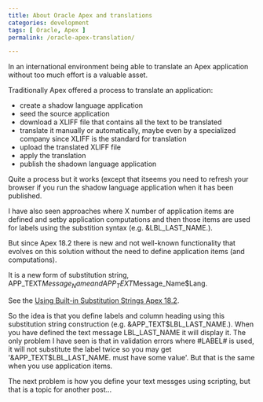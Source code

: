 ```yaml
---
title: About Oracle Apex and translations
categories: development
tags: [ Oracle, Apex ]
permalink: /oracle-apex-translation/

---
```

In an international environment being able to translate an Apex application without too much effort is a valuable asset.

Traditionally Apex offered a process to translate an application:
- create a shadow language application
- seed the source application
- download a XLIFF file that contains all the text to be translated
- translate it manually or automatically, maybe even by a specialized company since XLIFF is the standard for translation
- upload the translated XLIFF file
- apply the translation
- publish the shadown language application

Quite a process but it works (except that itseems you need to refresh your browser if you run the shadow language application when it has been published.

I have also seen approaches where X number of application items are defined and setby application computations and then those items are used for labels using the substition syntax (e.g. &LBL_LAST_NAME.).

But since Apex 18.2 there is new and not well-known functionality that evolves on this solution without the need to define application items (and computations).

<!--more-->

It is a new form of substitution string, APP_TEXT$Message_Name and APP_TEXT$Message_Name$Lang.

See the [Using Built-in Substitution Strings Apex 18.2](https://docs.oracle.com/en/database/oracle/application-express/18.2/htmdb/understanding-substitution-strings.html#GUID-2FDF06A4-B083-49F8-9061-AE1F5629C659).

So the idea is that you define labels and column heading using this
substitution string construction (e.g. &APP_TEXT$LBL_LAST_NAME.). When you
have defined the text message LBL_LAST_NAME it will display it. The only
problem I have seen is that in validation errors where #LABEL# is used, it
will not substitute the label twice so you may get '&APP_TEXT$LBL_LAST_NAME.
must have some value'. But that is the same when you use application items.

The next problem is how you define your text messges using scripting, but that is a topic for another post...
